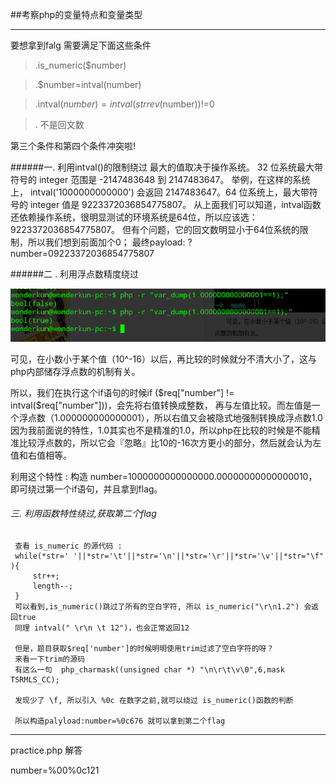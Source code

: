 
##考察php的变量特点和变量类型 

*******************************

要想拿到falg  需要满足下面这些条件  


>.is_numeric($number)

>.$number=intval(number)

>.intval($number)=intval(strrev($number))!=0  

>. 不是回文数 


第三个条件和第四个条件冲突啦!

######一.  利用intval()的限制绕过 
    最大的值取决于操作系统。 32 位系统最大带符号的 integer 范围是 -2147483648 到 2147483647。
    举例，在这样的系统上， intval('1000000000000') 会返回 2147483647。64 位系统上，最大带符号的 integer 值是 9223372036854775807。
    从上面我们可以知道，intval函数还依赖操作系统，很明显测试的环境系统是64位，所以应该选：9223372036854775807。
    但有个问题，它的回文数明显小于64位系统的限制，所以我们想到前面加个0；
    最终payload: ?number=09223372036854775807

######二 .  利用浮点数精度绕过

![](./pic1.png)

可见，在小数小于某个值（10^-16）以后，再比较的时候就分不清大小了，这与php内部储存浮点数的机制有关。

 所以，我们在执行这个if语句的时候if ($req["number"] != intval($req["number"]))，会先将右值转换成整数，
 再与左值比较。而左值是一个浮点数（1.000000000000001），所以右值又会被隐式地强制转换成浮点数1.0
 因为我前面说的特性，1.0其实也不是精准的1.0，所以php在比较的时候是不能精准比较浮点数的，所以它会『忽略』比10的-16次方更小的部分，然后就会认为左值和右值相等。
 
 利用这个特性 : 构造 number=1000000000000000.00000000000000010，即可绕过第一个if语句，并且拿到flag。 

###### 三.  利用函数特性绕过,获取第二个flag  
     
     查看 is_numeric 的源代码 :
     while(*str=' '||*str='\t'||*str='\n'||*str='\r'||*str='\v'||*str="\f" ){
         str++;
         length--;
     }
     可以看到,is_numeric()跳过了所有的空白字符, 所以 is_numeric("\r\n1.2") 会返回true
     同理 intval(" \r\n \t 12")，也会正常返回12

     但是，题目获取$req['number']的时候明明使用trim过滤了空白字符的呀？
     来看一下trim的源码 
     有这么一句  php_charmask((unsigned char *) "\n\r\t\v\0",6,mask TSRMLS_CC);

     发现少了 \f, 所以引入 %0c 在数字之前,就可以绕过 is_numeric()函数的判断 

     所以构造palyload:number=%0c676 就可以拿到第二个flag  



------------------------------------------------------------------


practice.php 解答  

number=%00%0c121




  




    

